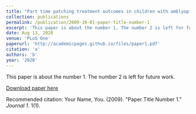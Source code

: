 ```yaml
---
title: "Part time patching treatment outcomes in children with amblyopia with and without Fusion Maldevelopment Nystagmus: an eye movement study."
collection: publications
permalink: /publication/2009-10-01-paper-title-number-1
excerpt: 'This paper is about the number 1. The number 2 is left for future work.'
date: Aug 13, 2020
venue: 'PLoS One'
paperurl: 'http://academicpages.github.io/files/paper1.pdf'
citation: 'a'
authors: 'b'
year: '2020'
---
```

This paper is about the number 1. The number 2 is left for future work.

[Download paper here](http://academicpages.github.io/files/paper1.pdf)

Recommended citation: Your Name, You. (2009). "Paper Title Number 1." <i>Journal 1</i>. 1(1).
